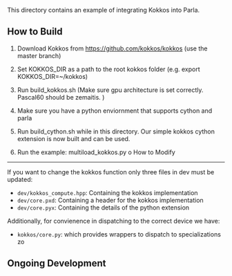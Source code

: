 This directory contains an example of integrating Kokkos into Parla.

How to Build
------------

1) Download Kokkos from https://github.com/kokkos/kokkos (use the master branch)
2) Set KOKKOS_DIR as a path to the root kokkos folder (e.g. export KOKKOS_DIR=~/kokkos)
3) Run build_kokkos.sh (Make sure gpu architecture is set correctly. Pascal60 should be zemaitis. )

4) Make sure you have a python enviornment that supports cython and parla
5) Run build_cython.sh while in this directory. Our simple kokkos cython extension is now built and can be used.
6) Run the example: multiload_kokkos.py
o
How to Modify
-------------
If you want to change the kokkos function only three files in dev must be updated:

- `dev/kokkos_compute.hpp`: Containing the kokkos implementation
- `dev/core.pxd`: Containing a header for the kokkos implementation
- `dev/core.pyx`: Containing the details of the python extension 

Additionally, for convienence in dispatching to the correct device we have:

- `kokkos/core.py`: which provides wrappers to dispatch to specializations
zo

Ongoing Development
-------------------


